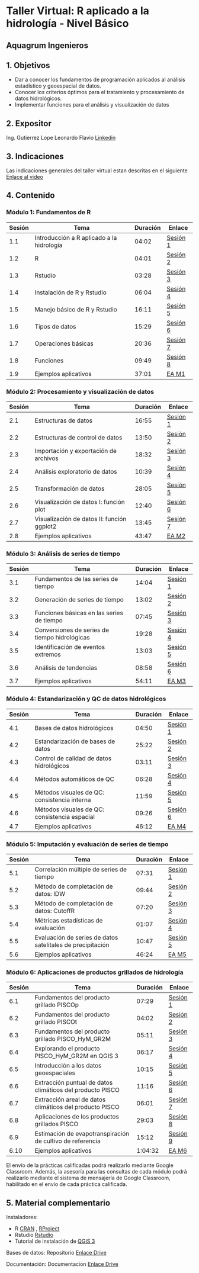 # Taller Virtual: R aplicado a la hidrología - Nivel Básico
## Aquagrum Ingenieros
## 1. Objetivos
- Dar a conocer los fundamentos de programación aplicados al análisis estadístico y geoespacial de datos.
- Conocer los criterios óptimos para el tratamiento y procesamiento de datos hidrológicos.
- Implementar funciones para el análisis y visualización de datos

## 2. Expositor
Ing. Gutierrez Lope Leonardo Flavio [Linkedin](https://www.linkedin.com/in/leonardo-flavio-gutierrez-lope-9b8ab512b/)

## 3. Indicaciones
Las indicaciones generales del taller virtual estan descritas en el siguiente [Enlace al video](https://youtu.be/gMgexaYdy5s)

## 4. Contenido
### Módulo 1: Fundamentos de R

|Sesión|Tema|Duración|Enlace|
|--------|------------|------------|------------|
|1.1|Introducción a R aplicado a la hidrología|04:02|[Sesión 1](https://youtu.be/q9TGpJIOFMQ)|
|1.2|R|04:01|[Sesión 2](https://youtu.be/jFzxNmR0_Aw)|
|1.3|Rstudio|03:28|[Sesión 3](https://youtu.be/TWZyTNgT8XA)|
|1.4|Instalación de R y Rstudio|06:04|[Sesión 4](https://youtu.be/4QnMxIDa0f8)|
|1.5|Manejo básico de R y Rstudio|16:11|[Sesión 5](https://youtu.be/K8g2i5X89UA)|
|1.6|Tipos de datos|15:29|[Sesión 6](https://youtu.be/GjImy--aUN4)|
|1.7|Operaciones básicas|20:36|[Sesión 7](https://youtu.be/aBv86c_x-fw)|
|1.8|Funciones|09:49|[Sesión 8](https://youtu.be/HUZMU_15HBc)|
|1.9|Ejemplos aplicativos|37:01|[EA M1](https://youtu.be/Y2aHdMSFfQ0)

### Módulo 2: Procesamiento y visualización de datos

|Sesión|Tema|Duración|Enlace|
|--------|------------|------------|------------|
|2.1|Estructuras de datos|16:55|[Sesión 1](https://youtu.be/h_50Ings5tk)|
|2.2|Estructuras de control de datos|13:50|[Sesión 2](https://youtu.be/H7eTShiJYSE)|
|2.3|Importación y exportación de archivos|18:32|[Sesión 3](https://youtu.be/wCOBP7vj2eQ)|
|2.4|Análisis exploratorio de datos|10:39|[Sesión 4](https://youtu.be/TFu2rBTh5GM)|
|2.5|Transformación de datos|28:05|[Sesión 5](https://youtu.be/_hZI4Hc9utc)|
|2.6|Visualización de datos I: función plot|12:40|[Sesión 6](https://youtu.be/vc5HVDmUSDQ)|
|2.7|Visualización de datos II: función ggplot2|13:45|[Sesión 7](https://youtu.be/s-dXp6OStKM)|
|2.8|Ejemplos aplicativos|43:47|[EA M2](https://youtu.be/gZeLA2VdzZU)

### Módulo 3: Análisis de series de tiempo

|Sesión|Tema|Duración|Enlace|
|--------|------------|------------|------------|
|3.1|Fundamentos de las series de tiempo|14:04|[Sesión 1](https://youtu.be/PdddSKNrBdI)|
|3.2|Generación de series de tiempo|13:02|[Sesión 2](https://youtu.be/9a-v3MgpF00)|
|3.3|Funciones básicas en las series de tiempo|07:45|[Sesión 3](https://youtu.be/AhOPf13mLoc)|
|3.4|Conversiones de series de tiempo hidrológicas|19:28|[Sesión 4](https://youtu.be/IvDh1eM2tKg)|
|3.5|Identificación de eventos extremos|13:03|[Sesión 5](https://youtu.be/8Db59b1WsIY)|
|3.6|Análisis de tendencias|08:58|[Sesión 6](https://youtu.be/TKMuQxRpWHU)|
|3.7|Ejemplos aplicativos|54:11|[EA M3](https://youtu.be/rwyRg2XxuZk)

### Módulo 4: Estandarización y QC de datos hidrológicos

|Sesión|Tema|Duración|Enlace|
|--------|------------|------------|------------|
|4.1|Bases de datos hidrológicos|04:50|[Sesión 1](https://youtu.be/y6bgOk2EpfE)|
|4.2|Estandarización de bases de datos|25:22|[Sesión 2](https://youtu.be/e9oh14RuruI)|
|4.3|Control de calidad de datos hidrológicos|03:11|[Sesión 3](https://youtu.be/TenBvaSNhZI)|
|4.4|Métodos automáticos de QC|06:28|[Sesión 4](https://youtu.be/_qhHo34nltU)|
|4.5|Métodos visuales de QC: consistencia interna|11:59|[Sesión 5](https://youtu.be/DOgTQcgvtB4)|
|4.6|Métodos visuales de QC: consistencia espacial|09:26|[Sesión 6](https://youtu.be/vUfTlP4iurU)|
|4.7|Ejemplos aplicativos|46:12|[EA M4](https://youtu.be/wnB1eUiuWiY)

### Módulo 5: Imputación y evaluación de series de tiempo

|Sesión|Tema|Duración|Enlace|
|--------|------------|------------|------------|
|5.1|Correlación múltiple de series de tiempo|07:31|[Sesión 1](https://youtu.be/yT-tQYAGAY8)|
|5.2|Método de completación de datos: IDW|09:44|[Sesión 2](https://youtu.be/u86r9rayjCs)|
|5.3|Método de completación de datos: CutoffR|07:20|[Sesión 3](https://youtu.be/GDTDqlDnTFg)|
|5.4|Métricas estadísticas de evaluación|01:07|[Sesión 4](https://youtu.be/4sEOtdncWlg)|
|5.5|Evaluación de series de datos satelitales de precipitación|10:47|[Sesión 5](https://youtu.be/UWUGt6JJxVk)|
|5.6|Ejemplos aplicativos|46:24|[EA M5](https://youtu.be/eoEdIIh1fcg)

### Módulo 6: Aplicaciones de productos grillados de hidrología

|Sesión|Tema|Duración|Enlace|
|--------|------------|------------|------------|
|6.1|Fundamentos del producto grillado PISCOp|07:29|[Sesión 1](https://youtu.be/M0eb6OwCiQU)|
|6.2|Fundamentos del producto grillado PISCOt|04:02|[Sesión 2](https://youtu.be/MMjWiYNshug)|
|6.3|Fundamentos del producto grillado PISCO_HyM_GR2M|05:11|[Sesión 3](https://youtu.be/N1EoBpS6to0)|
|6.4|Explorando el producto PISCO_HyM_GR2M en QGIS 3|06:17|[Sesión 4](https://youtu.be/rC5QMcwmWZ0)|
|6.5|Introducción a los datos geoespaciales|10:15|[Sesión 5](https://youtu.be/hCAHxAe62aA)|
|6.6|Extracción puntual de datos climáticos del producto PISCO|11:16|[Sesión 6](https://youtu.be/rc_JtFNDQhc)|
|6.7|Extracción areal de datos climáticos del producto PISCO|06:01|[Sesión 7](https://youtu.be/hymvwnMovZ0)|
|6.8|Aplicaciones de los productos grillados PISCO|29:03|[Sesión 8](https://youtu.be/wIdnuUquM40)|
|6.9|Estimación de evapotranspiración de cultivo de referencia|15:12|[Sesión 9](https://youtu.be/qSHjroXNkKw)|
|6.10|Ejemplos aplicativos|1:04:32|[EA M6](https://youtu.be/Dd7JxguhVp0)

El envío de la prácticas calificadas podrá realizarlo mediante Google Classroom. Además, la asesoría para las consultas de cada módulo podrá realizarlo mediante el sistema de mensajería de Google Classroom, habilitado en el envío de cada práctica calificada.

## 5. Material complementario

Instaladores:
- R [CRAN](https://cran.r-project.org/) , [RProject](https://www.r-project.org/)
- Rstudio [Rstudio](https://www.rstudio.com/products/rstudio/download/)
- Tutorial de instalación de [QGIS 3](https://youtu.be/O3tiLjd39iE)

Bases de datos:
Repositorio [Enlace Drive](https://drive.google.com/drive/folders/1GEyPKOyc_DKXf5EdjKb1mpeW8nzsraQH?usp=sharing)

Documentación:
Documentacion [Enlace Drive](https://drive.google.com/drive/folders/1qEDmi5rdaYHGLS2dLhCgQGgjUwhYs4vN?usp=sharing)

